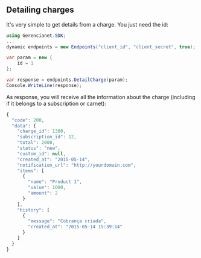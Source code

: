 ## Detailing charges

It's very simple to get details from a charge. You just need the id:

```c#
using Gerencianet.SDK;
...
dynamic endpoints = new Endpoints("client_id", "client_secret", true);

var param = new {
    id = 1
};

var response = endpoints.DetailCharge(param);
Console.WriteLine(response);
```

As response, you will receive all the information about the charge (including if it belongs to a subscription or carnet):

```js
{
  "code": 200,
  "data": {
    "charge_id": 1300,
    "subscription_id": 12,
    "total": 2000,
    "status": "new",
    "custom_id": null,
    "created_at": "2015-05-14",
    "notification_url": "http://yourdomain.com",
    "items": [
      {
        "name": "Product 1",
        "value": 1000,
        "amount": 2
      }
    ],
    "history": [
      {
        "message": "Cobrança criada",
        "created_at": "2015-05-14 15:39:14"
      }
    ]
  }
}
```
